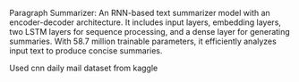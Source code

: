 Paragraph Summarizer:
  An RNN-based text summarizer model with an encoder-decoder architecture.
  It includes input layers, embedding layers, two LSTM layers for sequence processing,
  and a dense layer for generating summaries. With 58.7 million trainable parameters,
  it efficiently analyzes input text to produce concise summaries.

Used cnn daily mail dataset from kaggle
